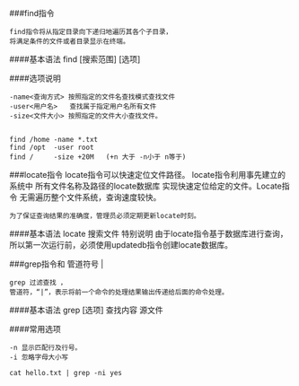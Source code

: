 ###find指令

    find指令将从指定目录向下递归地遍历其各个子目录，
    将满足条件的文件或者目录显示在终端。
    
####基本语法
    find [搜索范围] [选项] 
    
####选项说明

    -name<查询方式> 按照指定的文件名查找模式查找文件
    -user<用户名>   查找属于指定用户名所有文件
    -size<文件大小> 按照指定的文件大小查找文件。
    
    
    find /home -name *.txt
    find /opt  -user root
    find /     -size +20M   (+n 大于 -n小于 n等于)
    
###locate指令
    locate指令可以快速定位文件路径。
    locate指令利用事先建立的系统中
    所有文件名称及路径的locate数据库
    实现快速定位给定的文件。Locate指令
    无需遍历整个文件系统，查询速度较快。
    
    为了保证查询结果的准确度，管理员必须定期更新locate时刻。
     
####基本语法
    locate 搜索文件 
    特别说明 由于locate指令基于数据库进行查询，
    所以第一次运行前，必须使用updatedb指令创建locate数据库。
    
    
###grep指令和 管道符号 | 

    grep 过滤查找 ， 
    管道符，“|”，表示将前一个命令的处理结果输出传递给后面的命令处理。
    
####基本语法
    grep [选项] 查找内容 源文件
    
####常用选项

    -n 显示匹配行及行号。
    -i 忽略字母大小写
    
    cat hello.txt | grep -ni yes
    